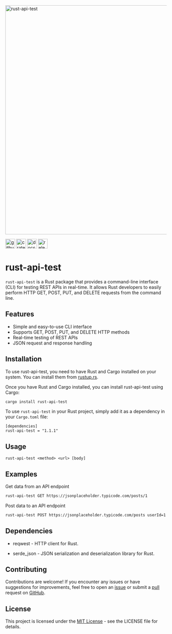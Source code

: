 <img  width="714"  alt="rust-api-test"  src="https://github.com/prasadjivane/rust-api-test/assets/26869583/10445b8d-7bbb-46a9-bfef-e49662a9176b">

[<img alt="github" src="https://img.shields.io/badge/Github-rust%20api%20test-blue" height="30">](https://github.com/prasadjivane/rust-api-test)
[<img alt="crates.io" src="https://img.shields.io/badge/crates.io-V1.1.1-green" height="30">](https://crates.io/crates/rust-api-test)
[<img alt="docs.rs" src="https://img.shields.io/badge/docs.rs-rust%20api%20test-orange" height="30">](https://docs.rs/crate/rust-api-test)
[<img alt="releases" src="https://img.shields.io/badge/Releases%20V1.1.1-8A2BE2" height="30">](https://github.com/prasadjivane/rust-api-test/releases)

  

# rust-api-test

`rust-api-test` is a Rust package that provides a command-line interface (CLI) for testing REST APIs in real-time. It allows Rust developers to easily perform HTTP GET, POST, PUT, and DELETE requests from the command line.

## Features

- Simple and easy-to-use CLI interface
- Supports GET, POST, PUT, and DELETE HTTP methods
- Real-time testing of REST APIs
- JSON request and response handling

## Installation

To use rust-api-test, you need to have Rust and Cargo installed on your system. You can install them from [rustup.rs](https://rustup.rs/).

Once you have Rust and Cargo installed, you can install rust-api-test using Cargo:

```bash
cargo install rust-api-test
```

To use `rust-api-test` in your Rust project, simply add it as a dependency in your `Cargo.toml` file:

```ssh
[dependencies]
rust-api-test = "1.1.1"
```

## Usage

`rust-api-test <method> <url> [body]`

## Examples

Get data from an API endpoint
```bash
rust-api-test GET https://jsonplaceholder.typicode.com/posts/1
```

Post data to an API endpoint
```bash
rust-api-test POST https://jsonplaceholder.typicode.com/posts userId=1 title="Test Title" body="Test Body"
```

## Dependencies

- reqwest - HTTP client for Rust.

- serde_json - JSON serialization and deserialization library for Rust.


## Contributing

Contributions are welcome! If you encounter any issues or have suggestions for improvements, feel free to open an [issue](https://github.com/prasadjivane/rust-api-test/issues) or submit a [pull](https://github.com/prasadjivane/rust-api-test/pulls) request on [GitHub](https://github.com/prasadjivane).


## License

This project is licensed under the [MIT License](https://github.com/prasadjivane/rust-api-test?tab=MIT-1-ov-file) - see the LICENSE file for details.
